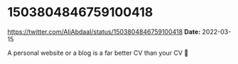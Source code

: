 # 1503804846759100418
https://twitter.com/AliAbdaal/status/1503804846759100418
**Date:** 2022-03-15

A personal website or a blog is a far better CV than your CV 👀
